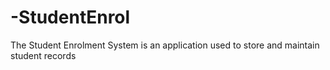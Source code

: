 # -StudentEnrol
The Student Enrolment System is an application used to store and maintain student records
